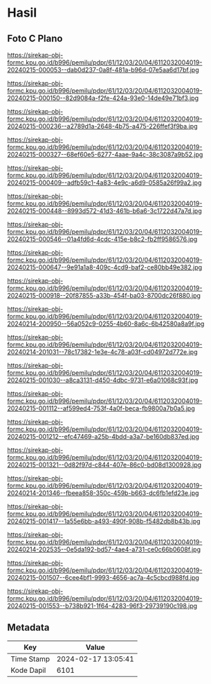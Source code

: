 # Hasil

## Foto C Plano

https://sirekap-obj-formc.kpu.go.id/b996/pemilu/pdpr/61/12/03/20/04/6112032004019-20240215-000053--dab0d237-0a8f-481a-b96d-07e5aa6d17bf.jpg

https://sirekap-obj-formc.kpu.go.id/b996/pemilu/pdpr/61/12/03/20/04/6112032004019-20240215-000150--82d9084a-f2fe-424a-93e0-14de49e71bf3.jpg

https://sirekap-obj-formc.kpu.go.id/b996/pemilu/pdpr/61/12/03/20/04/6112032004019-20240215-000236--a2789d1a-2648-4b75-a475-226ffef3f9ba.jpg

https://sirekap-obj-formc.kpu.go.id/b996/pemilu/pdpr/61/12/03/20/04/6112032004019-20240215-000327--68ef60e5-6277-4aae-9a4c-38c3087a9b52.jpg

https://sirekap-obj-formc.kpu.go.id/b996/pemilu/pdpr/61/12/03/20/04/6112032004019-20240215-000409--adfb59c1-4a83-4e9c-a6d9-0585a26f99a2.jpg

https://sirekap-obj-formc.kpu.go.id/b996/pemilu/pdpr/61/12/03/20/04/6112032004019-20240215-000448--8993d572-41d3-461b-b6a6-3c1722d47a7d.jpg

https://sirekap-obj-formc.kpu.go.id/b996/pemilu/pdpr/61/12/03/20/04/6112032004019-20240215-000546--01a4fd6d-4cdc-415e-b8c2-fb2ff9586576.jpg

https://sirekap-obj-formc.kpu.go.id/b996/pemilu/pdpr/61/12/03/20/04/6112032004019-20240215-000647--9e91a1a8-409c-4cd9-baf2-ce80bb49e382.jpg

https://sirekap-obj-formc.kpu.go.id/b996/pemilu/pdpr/61/12/03/20/04/6112032004019-20240215-000918--20f87855-a33b-454f-ba03-8700dc26f880.jpg

https://sirekap-obj-formc.kpu.go.id/b996/pemilu/pdpr/61/12/03/20/04/6112032004019-20240214-200950--56a052c9-0255-4b60-8a6c-6b42580a8a9f.jpg

https://sirekap-obj-formc.kpu.go.id/b996/pemilu/pdpr/61/12/03/20/04/6112032004019-20240214-201031--78c17382-1e3e-4c78-a03f-cd04972d772e.jpg

https://sirekap-obj-formc.kpu.go.id/b996/pemilu/pdpr/61/12/03/20/04/6112032004019-20240215-001030--a8ca3131-d450-4dbc-9731-e6a01068c93f.jpg

https://sirekap-obj-formc.kpu.go.id/b996/pemilu/pdpr/61/12/03/20/04/6112032004019-20240215-001112--af599ed4-753f-4a0f-beca-fb9800a7b0a5.jpg

https://sirekap-obj-formc.kpu.go.id/b996/pemilu/pdpr/61/12/03/20/04/6112032004019-20240215-001212--efc47469-a25b-4bdd-a3a7-be160db837ed.jpg

https://sirekap-obj-formc.kpu.go.id/b996/pemilu/pdpr/61/12/03/20/04/6112032004019-20240215-001321--0d82f97d-c844-407e-86c0-bd08d1300928.jpg

https://sirekap-obj-formc.kpu.go.id/b996/pemilu/pdpr/61/12/03/20/04/6112032004019-20240214-201346--fbeea858-350c-459b-b663-dc6fb1efd23e.jpg

https://sirekap-obj-formc.kpu.go.id/b996/pemilu/pdpr/61/12/03/20/04/6112032004019-20240215-001417--1a55e6bb-a493-490f-908b-f5482db8b43b.jpg

https://sirekap-obj-formc.kpu.go.id/b996/pemilu/pdpr/61/12/03/20/04/6112032004019-20240214-202535--0e5da192-bd57-4ae4-a731-ce0c66b0608f.jpg

https://sirekap-obj-formc.kpu.go.id/b996/pemilu/pdpr/61/12/03/20/04/6112032004019-20240215-001507--6cee4bf1-9993-4656-ac7a-4c5cbcd988fd.jpg

https://sirekap-obj-formc.kpu.go.id/b996/pemilu/pdpr/61/12/03/20/04/6112032004019-20240215-001553--b738b921-1f64-4283-96f3-29739190c198.jpg


## Metadata

| Key        | Value               |
| ---------- | ------------------- |
| Time Stamp | 2024-02-17 13:05:41 |
| Kode Dapil | 6101                |



